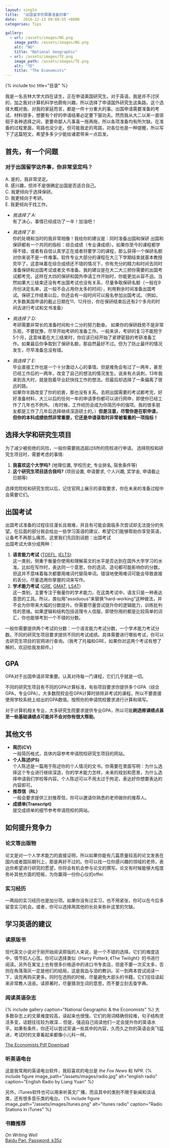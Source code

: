 ```yaml
---
layout: single
title:  "出国留学你需要准备的事"
date:   2016-12-13 09:08:55 +0800
categories: Tips

gallery:
  - url: /assets/images/NG.png
    image_path: /assets/images/NG.png
    alt: "NG"
    title: "National Geographic"
  - url: /assets/images/TE.png
    image_path: /assets/images/TE.png
    alt: "TE"
    title: "The Economists"
---
```

{% include toc title="目录" %}

我是一名吉林大学大四在读生，正在申请美国研究生。对于英语，我是并不讨厌的，加之我对计算机科学也颇有兴趣，所以选择了申请国外研究生这条路。这个选择大概对我、对我的家庭而言，都是一件十分重大的事。出国申请需要准备的考试、材料很多，想要有个好的申请结果必定要下狠功夫。然而我从大二以来一直徘徊于各种选择之间，更要命鄙人凡事喜一拖再拖，所以各项准备均有所欠缺。在准备的过程里面，弯路也没少走。但可能我走的弯路，对各位也是一种提醒，所以写下了这篇短文，希望多多少少能给诸君带来一点启发。


## 首先，有一个问题

### 对于出国留学这件事，你非常坚定吗？
A. 是的，我非常坚定。  
B. 感兴趣，但并不是很确定出国是否适合自己。  
C. 我更倾向于选择保研。  
D. 我更倾向于考研。  
E. 我更倾向于找工作。  

- *我选择了 A:*  
有了决心，事情已经成功了一半！加油吧！

- *我选择了 B:*  
你的处境和当时的我非常相像！我给你的建议是：同时准备出国和保研
出国和保研都有一个共同的指标：综合成绩（专业课成绩）。如果你至今的课程都学得不错，或者有自信认真学正在或者将要学习的课程，那么获得一个保研名额对你来说不是一件难事。软件专业大部分的课程在大三下学期结束就基本教授完毕了，这意味着在综合成绩还不错的情况下，你有充分的精力和时间去同时准备保研和出国考试或者文书准备。我的建议是在大二大三把你需要的出国考试都考完，这样在大四的保研和国外申请工作开始时，你能更加从容不迫。当然如果大三结束还没有考出国考试也没有关系，尽量争取保研名额（一般在9月份决定名单，这一般不会占用你太多的时间），利用剩余时间准备出国考试。保研工作结束以后，你还会有一段时间可以报名参加出国考试。（例如，大多数美国申请的截止日期在11、12月份，你在保研结束后还有2个多月的时间去进行考试和文书准备）

- *我选择了 D:*  
考研需要非常长的准备时间和十二分的努力勤奋。 如果你的保研趋势不是非常乐观，不要犹豫，尽早开始考研的准备工作。一般来讲，考研的复习不能短于5个月，这意味着在大三结束时，你应该已经开始了紧锣密鼓的考研准备工作。如果最后你争取到了保研名额，那自然最好不过。但为了防止最坏的情况发生，尽早准备总没有错。

- *我选择了 E:*  
毕业直接工作也是一个十分激动人心的事情。但是难免会有过了一两年，甚至已经工作后的一两年，改变了自己的想法的情况发生。说来有点讽刺，13年我来到吉大时，就是抱着毕业赶快找工作的想法。但最后却选择了一条偏离了很远的路。  
如果你半路改变了你的初衷，那也没有关系。去把出国需要的考试都考完，好好准备材料，大三以后的任何一年的申请季你都可以进行网申，即使你已经工作了几年也不例外。（有时候，工作经历会成为你简历中的强项。我的很多朋友都是工作了几年后选择继续深造硕士的。）**但是注意，尽管你是在职申请，但你的本科成绩依然非常重要，它还是申请录取时非常被看重的一项指标！**

## 选择大学和研究生项目
为了减少被拒绝的风险，一般你需要挑选超过6所的院校进行申请。
选择院校和研究生项目时，需要考虑的事情:  
1. **我喜欢这个大学吗?** (地理位置, 学校历史, 专业排名, 宿舍条件等)  
2. **这个研究生项目适合我吗?** (项目设置, 申请要求, 个人兴趣, 奖学金, 申请截止日期等)

选择完院校和研究生院以后，记住官网上展示的录取要求，你在未来的准备过程中会需要它们。


## 出国考试
出国考试准备的过程往往漫长且艰难，并且有可能会面临多次尝试却无法提分的失望。在后面的部分我会给出一些学习英语的建议，希望它们能够帮助你享受英语，让备考不再那么痛苦。这里我们先回到话题：出国考试  
出国考试大体分成两种：  
1. **语言能力考试** ([TOEFL][TOEFL-SITE], [IELTS][IELTS-SITE])  
这一类别，侧重于衡量你使用和理解英文的水平是否达到在国外大学学习的水准。比如在写作时，表达同一个意思，你的选词、造句都可能影响你的分数。但这并不意味着每次都要用难词代替简单词。错误地使用难词可能会导致直接的丢分。尽量选用你掌握的词来写作。  
2. **学术能力考试** ([GRE][GRE-SITE], [GMAT][GMAT-SITE], [LSAT][LSAT-SITE])  
这一类别，主要专注于衡量你的学术能力。在这类考试中，语言只是一种表达意思的工具。所以，类似用“assiduous”来替换“hard-working”这种做法，并不会为你带来大幅的分数提升。你需要尽量尝试提升你的逻辑能力，训练批判性的思维。如果逻辑和结构包括说理令人信服，即使你用的都是比较简单的词汇，你也能够考到一个不错的分数。

一般你需要提供两个考试的分数：一个语言能力考试分数，一个学术能力考试分数。不同的研究生项目要求提供不同的考试成绩。具体需要进行哪些考试，你可以去研究生项目的官网进行查询。（我考了托福和GRE，如果你对这两个考试有想了解的，欢迎给我发邮件。）

## GPA
GPA对于出国申请非常重要。认真对待每一门课程，它们几乎就是一切。

不同的研究生项目有不同的GPA计算标准，有些项目要求你提供多个GPA（综合GPA，专业GPA）。大多数院校会在GPA计算时排除非考试的课程。所以不要直接使用学校系统上给出的GPA数值。按照你的申请院校要求进行计算和填写。

对于计算机相关专业，大多研究生院要求提供专业GPA，所以可能**刷选修课绩点甚至一些基础课绩点可能并不会对你有很大帮助**。


## 其他文书
- **简历(CV)**  
一般简历格式，具体内容参考申请院校研究生项目的网站。
- **个人陈述(PS)**  
个人陈述是一篇用于陈述你的个人情况的文书。你需要在里面写明：为什么选择这个专业进行继续深造，你的学术能力怎样，未来的规划和愿景，为什么选择申请我们学校等内容。个人陈述可以不用太过于拘泥，表达好你想要表达的内容即可。
- **推荐信（RL）**  
一般会要求提供三封推荐信，你可以邀请你熟悉的老师做你的推荐人。
- **成绩单(Transcript)**  
提交成绩单的细节参考申请院校的网站。

## 如何提升竞争力

### 论文等出版物
论文是对一个人学术能力的直接证明，所以如果你能有几篇质量较高的论文发表在国内或者国际期刊上，那是再好不过的。你可以找一位你感兴趣的领域的老师，表达你希望进行研究的愿望，你将会有机会参与论文的撰写。论文有时候能够大程度弥补其他方面的短板，为你赢得一份你心仪的offer.

### 实习经历
一两段的实习经历也是加分项。如果你没有过实习，也不用紧张，你可以在今后多留意实习机会。或者，你可以选择用其他的长处来弥补这里的欠缺。

## 学习英语的建议


### 读原版书
现代英文小说对于刚开始阅读原版的人来说，是一个不错的选择。它们的难度适中，情节扣人心弦。你可以选择类似《Harry Potter》, 《The Twilight》的书进行阅读。另外在某宝上也有很多价格适中的进口书专卖店，但是不要一次买太多，否则在角落落灰一定是他们的结局，这是我血与泪的教训。买一到两本尝试阅读一下，读完再购买更多。同时在选购的时候，尽量避免大部头的书籍，它们往往读起来非常教人沮丧。读原著时，尽量猜测生词的意思，而不要立刻去查字典。

### 阅读英语杂志
{% include gallery caption="National Geographic & the Economists" %}
大多数杂志上的文章难度较高，读起来也很慢。它们的用词精确但较难，句子结构灵活多变，话题往往较为艰深... 但是，强迫自己阅读他们一定会提升你的英语水平。如果有条件，你还可以尝试背诵一些其中的内容，久而久之你的英语会突飞猛进，考试时的文章看起来都像小儿科一样。

[The Economists Pdf Download][TE-DOWNLOAD]

### 听英语电台
这是我常用的英语电台软件，我较喜欢的电台是 *the Fox News* 和 *NPR*.
{% include figure image_path="/assets/images/radio.jpg" alt="english radio" caption="English Radio by Liang Yuan" %}

另外，iTunes软件也可以用来听英文广播，而且其中的类别不限于新闻和谈话类，还有很多音乐类的电台。
{% include figure image_path="/assets/images/itunes.png" alt="itunes radio" caption="Radio Stations in iTunes" %}


### 书籍推荐
*On Writing Well*  
[Baidu Pan, Password: k35z][OWW-DOWNLOAD]





[IELTS-SITE]: https://ielts.etest.edu.cn
[TOEFL-SITE]: https://toefl.etest.net.cn
[GRE-SITE]: https://gre.etest.net.cn/login.do
[GMAT-SITE]: https://gmat.etest.edu.cn
[LSAT-SITE]: http://www.lsac.org
[TE-DOWNLOAD]: https://xmuplus.github.io
[OWW-DOWNLOAD]:https://pan.baidu.com/s/1jHAgtnC
